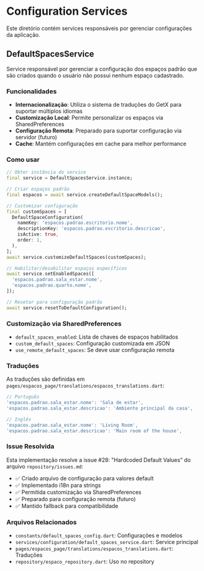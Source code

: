 # Configuration Services

Este diretório contém services responsáveis por gerenciar configurações da aplicação.

## DefaultSpacesService

Service responsável por gerenciar a configuração dos espaços padrão que são criados quando o usuário não possui nenhum espaço cadastrado.

### Funcionalidades

- **Internacionalização**: Utiliza o sistema de traduções do GetX para suportar múltiplos idiomas
- **Customização Local**: Permite personalizar os espaços via SharedPreferences
- **Configuração Remota**: Preparado para suportar configuração via servidor (futuro)
- **Cache**: Mantém configurações em cache para melhor performance

### Como usar

```dart
// Obter instância do service
final service = DefaultSpacesService.instance;

// Criar espaços padrão
final espacos = await service.createDefaultSpaceModels();

// Customizar configuração
final customSpaces = [
  DefaultSpaceConfiguration(
    nameKey: 'espacos.padrao.escritorio.nome',
    descriptionKey: 'espacos.padrao.escritorio.descricao',
    isActive: true,
    order: 1,
  ),
];
await service.customizeDefaultSpaces(customSpaces);

// Habilitar/desabilitar espaços específicos
await service.setEnabledSpaces([
  'espacos.padrao.sala_estar.nome',
  'espacos.padrao.quarto.nome',
]);

// Resetar para configuração padrão
await service.resetToDefaultConfiguration();
```

### Customização via SharedPreferences

- `default_spaces_enabled`: Lista de chaves de espaços habilitados
- `custom_default_spaces`: Configuração customizada em JSON
- `use_remote_default_spaces`: Se deve usar configuração remota

### Traduções

As traduções são definidas em `pages/espacos_page/translations/espacos_translations.dart`:

```dart
// Português
'espacos.padrao.sala_estar.nome': 'Sala de estar',
'espacos.padrao.sala_estar.descricao': 'Ambiente principal da casa',

// Inglês  
'espacos.padrao.sala_estar.nome': 'Living Room',
'espacos.padrao.sala_estar.descricao': 'Main room of the house',
```

### Issue Resolvida

Esta implementação resolve a issue #28: "Hardcoded Default Values" do arquivo `repository/issues.md`:

- ✅ Criado arquivo de configuração para valores default
- ✅ Implementado i18n para strings  
- ✅ Permitida customização via SharedPreferences
- ✅ Preparado para configuração remota (futuro)
- ✅ Mantido fallback para compatibilidade

### Arquivos Relacionados

- `constants/default_spaces_config.dart`: Configurações e modelos
- `services/configuration/default_spaces_service.dart`: Service principal
- `pages/espacos_page/translations/espacos_translations.dart`: Traduções
- `repository/espaco_repository.dart`: Uso no repository